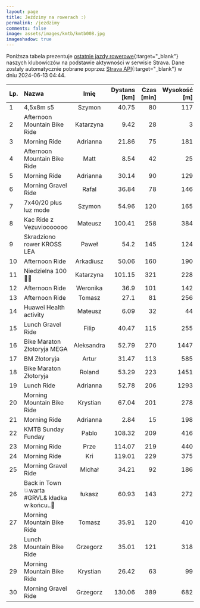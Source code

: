 ```yaml
---
layout: page
title: Jeździmy na rowerach :)
permalink: /jezdzimy
comments: false
image: assets/images/kmtb/kmtb008.jpg
imageshadow: true
---
```


Poniższa tabela prezentuje [ostatnie jazdy rowerowe](https://www.strava.com/clubs/336381){:target="_blank"} naszych klubowiczów na podstawie aktywności w serwisie Strava. Dane zostały automatycznie pobrane poprzez [Strava API](https://developers.strava.com/docs/reference/#api-Clubs-getClubActivitiesById){:target="_blank"} w dniu 2024-06-13 04:44.

Lp. | Nazwa | Imię | Dystans [km] | Czas [min] | Wysokość [m]
:--- | :--- | :---: | ---: | ---: | ---:
1|4,5x8m s5|Szymon|40.75|80|117
2|Afternoon Mountain Bike Ride|Katarzyna|9.42|28|3
3|Morning Ride|Adrianna|21.86|75|181
4|Afternoon Mountain Bike Ride|Matt|8.54|42|25
5|Morning Ride|Adrianna|30.14|90|129
6|Morning Gravel Ride|Rafal|36.84|78|146
7|7x40/20 plus luz mode|Szymon|54.96|120|165
8|Kac Ride z Vezuviooooooo|Mateusz|100.41|258|384
9|Skradziono rower KROSS LEA|Paweł|54.2|145|124
10|Afternoon Ride|Arkadiusz|50.06|160|190
11|Niedzielna 100 🚴🧡|Katarzyna|101.15|321|228
12|Afternoon Ride|Weronika|36.9|101|142
13|Afternoon Ride|Tomasz|27.1|81|256
14|Huawei Health activity|Mateusz|6.09|32|44
15|Lunch Gravel Ride|Filip|40.47|115|255
16|Bike Maraton Złotoryja MEGA|Aleksandra|52.79|270|1447
17|BM Złotoryja|Artur|31.47|113|585
18|Bike Maraton Złotoryja|Roland|53.29|223|1451
19|Lunch Ride|Adrianna|52.78|206|1293
20|Morning Mountain Bike Ride|Krystian|67.04|201|278
21|Morning Ride|Adrianna|2.84|15|198
22|KMTB Sunday Funday|Pablo|108.32|209|416
23|Morning Ride|Prze|114.07|219|440
24|Morning Ride|Kri|119.01|229|375
25|Morning Gravel Ride|Michał|34.21|92|186
26|Back in Town 💥warta #GRVL& kładka w końcu..🌁|łukasz|60.93|143|272
27|Morning Mountain Bike Ride|Tomasz|35.91|120|410
28|Lunch Mountain Bike Ride|Grzegorz|35.01|121|318
29|Morning Mountain Bike Ride|Krystian|26.42|63|99
30|Morning Gravel Ride|Grzegorz|130.06|389|682

